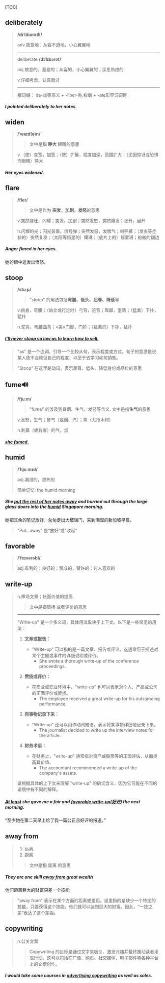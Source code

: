 [TOC]

## deliberately

> **/dɪˈlɪbərətli/**
>
> adv.故意地；从容不迫地，小心翼翼地
>
> ---
>
> deliberate	**/dɪˈlɪbərət/**	
>
> adj.故意的，蓄意的；从容的，小心翼翼的；深思熟虑的
>
> v.仔细考虑，认真商讨
>
> ---
>
> 根词缀： de-加强意义 + -liber-称,权衡 + -ate形容词词尾

##### I pointed **deliberately** to her notes.

## widen

> **/ˈwaɪd(ə)n/**
>
> > 文中是指 **睁大** 眼睛的意思
>
> v.（使）变宽，加宽；（使）扩展，程度加深，范围扩大；（尤因惊讶或恐惧而眼睛）睁大

##### Her eyes **widened**.

## flare

> **/fler/**
>
> > 文中是作为 **突发，加剧，发怒**的意思
>
> v.突然烧旺，闪耀；突发，加剧；突然发怒，突然爆发；张开，展开
>
> n.闪耀的光；闪光装置，信号弹；突然发怒，发脾气；喇叭裤；（发炎等症状的）突然复发；（太阳等恒星的）耀斑；（底片上的）翳雾斑；船舷的翻边

##### Anger **flared** in her eyes.

她的眼中迸发出愤怒。

## stoop

> **/stuːp/**
>
> > "stoop" 的用法包括**弯腰、低头、屈尊、降低**等
>
> v.俯身，弯腰；（站立或行走时）弓背，驼背；卑鄙，堕落；（猛禽）下扑，猛扑
>
> n.驼背，弯腰曲背；<美>门廊，门阶；（猛禽的）下扑，猛扑

##### <u>I’ll never **stoop** so low as to learn how to sell.</u>

> "as" 是一个连词，引导一个比较从句，表示程度或方式。句子的意思是说某人绝不会降低自己的程度，以至于去学习如何销售。
>
> "Stoop" 在这里是动词，表示屈尊、低头、降低身份或品位的意思

## fume🔊

> **/fjuːm/**
>
> > "fume" 的涉及到冒烟、生气、发怒等含义. 文中是指**生气**的意思
>
> v.发怒，生气；冒气（或烟、汽）；熏（尤指木材）
>
> n.刺鼻（或有害）的气，烟

##### <u>she **fumed**.</u>

## humid

> **/ˈhjuːmɪd/**
>
> adj.潮湿的，湿热的
>
> 简单记忆: the humid morning

##### She <u>**put** the rest of her notes **away**</u> and hurried out through the large glass doors into the **<u>humid</u>** Singapore morning.

她把其余的笔记放好，匆匆走出大玻璃门，来到潮湿的新加坡早晨。

> "Put...away" 是“放好”或“收起”

## favorable

> **/ˈfeɪvərəbl/**
>
> adj.有利的；良好的；赞成的，赞许的；讨人喜欢的

## write-up

> n.捧场文章；帐面价值的提高
>
> > 文中是指赞扬 或者评价的意思
>
> ---
>
> "Write-up" 是一个多义词，具体用法取决于上下文。以下是一些常见的用法：
>
> 1. **文章或报告：** 
>    - "Write-up" 可以指的是一篇文章、报告或评论。这通常用于描述对某个主题或事件的详细说明或评价。
>      - She wrote a thorough write-up of the conference proceedings.
>
> 2. **赞扬或评价：**
>    - 在商业或职业环境中，"write-up" 也可以表示对个人、产品或公司的正面评价或赞扬。
>      - The employee received a great write-up for his outstanding performance.
>
> 3. **将事物记录下来：**
>    - "Write-up" 还可以用作动词短语，表示将某事物详细地记录下来。
>      - The journalist decided to write up the interview notes for the article.
>
> 4. **财务术语：**
>    - 在财务上，"write-up" 通常指对资产或股票等的正面评估，从而提高其价值。
>      - The accountant recommended a write-up of the company's assets.
>
> 请根据具体的上下文来理解 "write-up" 的确切含义，因为它可能在不同的语境中有不同的解释。

##### <u>At least</u> she gave me a fair and <u>**favorable** **write-up**(好评)</u> the next morning.

“至少她在第二天早上给了我一篇公正且好评的报道。”

## away from

> 1. 远离
> 2. 距离
>
> > 文中是指 距离 的意思

##### They are one skill **<u>away from</u>** great wealth

他们距离巨大的财富只差一个技能

> "away from" 表示在某个方面的距离或差距。这里指的是缺少一个特定的技能，只要获得这个技能，他们就可以达到巨大的财富。因此，“一技之差”表达了这个差距。

## copywriting

> n.公关文案
>
> > Copywriting 的目标是通过文字来吸引、激发兴趣并最终推动读者采取行动。这可以包括在广告、网页、社交媒体、电子邮件等各种平台上的文案创作。

##### I would take some courses in <u>advertising **copywriting**</u> as well as sales.